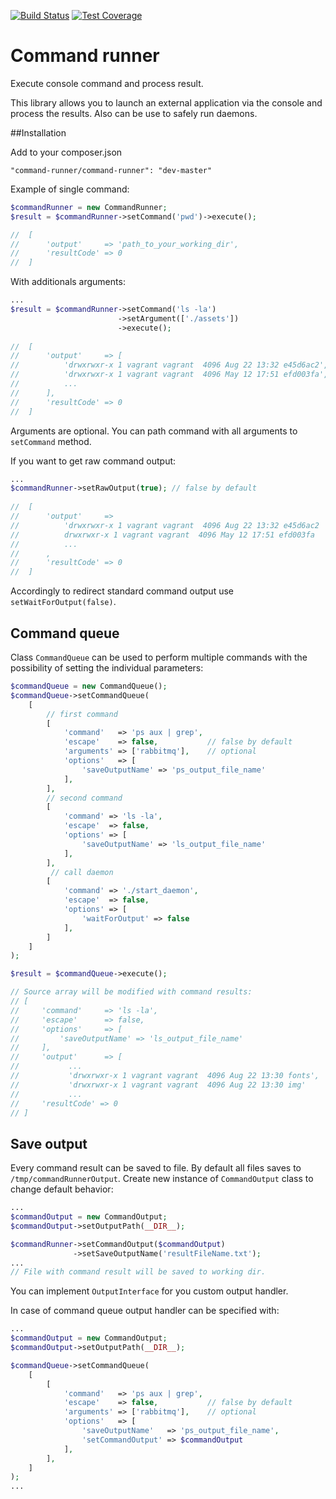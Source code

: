 [![Build Status](https://travis-ci.org/AlexyAV/command-runner.svg?branch=master)](https://travis-ci.org/AlexyAV/command-runner)
[![Test Coverage](https://codeclimate.com/github/AlexyAV/command-runner/badges/coverage.svg)](https://codeclimate.com/github/AlexyAV/command-runner/coverage)
# Command runner
Execute console command and process result.

This library allows you to launch an external application via the console and process the results.
Also can be use to safely run daemons.

##Installation

Add to your composer.json 
```
"command-runner/command-runner": "dev-master"
```

Example of single command:

```php
$commandRunner = new CommandRunner;
$result = $commandRunner->setCommand('pwd')->execute();

//  [
//      'output'     => 'path_to_your_working_dir',
//      'resultCode' => 0
//  ]
```

With additionals arguments:

```php
...
$result = $commandRunner->setCommand('ls -la')
                        ->setArgument(['./assets'])
                        ->execute();
                        
//  [
//      'output'     => [
//          'drwxrwxr-x 1 vagrant vagrant  4096 Aug 22 13:32 e45d6ac2',
//          'drwxrwxr-x 1 vagrant vagrant  4096 May 12 17:51 efd003fa',
//          ...
//      ],
//      'resultCode' => 0
//  ]
```
Arguments are optional. You can path command with all arguments to `setCommand` method.

If you want to get raw command output:

```php
...
$commandRunner->setRawOutput(true); // false by default
                        
//  [
//      'output'     => 
//          'drwxrwxr-x 1 vagrant vagrant  4096 Aug 22 13:32 e45d6ac2
//          drwxrwxr-x 1 vagrant vagrant  4096 May 12 17:51 efd003fa
//          ...
//      ,
//      'resultCode' => 0
//  ]
```
Accordingly to redirect standard command output use `setWaitForOutput(false)`.

## Command queue

Class `CommandQueue` can be used to perform multiple commands with the possibility of setting the individual parameters:

```php
$commandQueue = new CommandQueue();
$commandQueue->setCommandQueue(
    [
        // first command
        [
            'command'   => 'ps aux | grep',
            'escape'    => false,           // false by default
            'arguments' => ['rabbitmq'],    // optional
            'options'   => [
                'saveOutputName' => 'ps_output_file_name'
            ],
        ],
        // second command
        [
            'command' => 'ls -la',
            'escape'  => false,
            'options' => [
                'saveOutputName' => 'ls_output_file_name'
            ],
        ],
         // call daemon
        [
            'command' => './start_daemon',
            'escape'  => false,
            'options' => [
                'waitForOutput' => false
            ],
        ]
    ]
);

$result = $commandQueue->execute();

// Source array will be modified with command results:
// [
//     'command'     => 'ls -la',
//     'escape'      => false,
//     'options'     => [
//         'saveOutputName' => 'ls_output_file_name'
//     ],
//     'output'      => [
//           ...
//           'drwxrwxr-x 1 vagrant vagrant  4096 Aug 22 13:30 fonts',
//           'drwxrwxr-x 1 vagrant vagrant  4096 Aug 22 13:30 img'
//           ...
//     'resultCode' => 0
// ]
```

## Save output

Every command result can be saved to file. By default all files saves to `/tmp/commandRunnerOutput`. Create new instance of `CommandOutput` class to change default behavior:

```php
...
$commandOutput = new CommandOutput;
$commandOutput->setOutputPath(__DIR__);

$commandRunner->setCommandOutput($commandOutput)
              ->setSaveOutputName('resultFileName.txt');
...
// File with command result will be saved to working dir.
```
You can implement `OutputInterface` for you custom output handler.

In case of command queue output handler can be specified with:

```php
...
$commandOutput = new CommandOutput;
$commandOutput->setOutputPath(__DIR__);

$commandQueue->setCommandQueue(
    [
        [
            'command'   => 'ps aux | grep',
            'escape'    => false,           // false by default
            'arguments' => ['rabbitmq'],    // optional
            'options'   => [
                'saveOutputName'   => 'ps_output_file_name',
                'setCommandOutput' => $commandOutput
            ],
        ],
    ]
);
...
```
